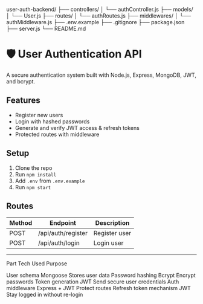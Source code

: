 user-auth-backend/
├── controllers/
│   └── authController.js
├── models/
│   └── User.js
├── routes/
│   └── authRoutes.js
├── middlewares/
│   └── authMiddleware.js
├── .env.example
├── .gitignore
├── package.json
├── server.js
└── README.md

# 🛡️ User Authentication API

A secure authentication system built with Node.js, Express, MongoDB, JWT, and bcrypt.

## Features

- Register new users
- Login with hashed passwords
- Generate and verify JWT access & refresh tokens
- Protected routes with middleware

## Setup

1. Clone the repo
2. Run `npm install`
3. Add `.env` from `.env.example`
4. Run `npm start`

## Routes

| Method | Endpoint         | Description     |
|--------|------------------|-----------------|
| POST   | /api/auth/register | Register user   |
| POST   | /api/auth/login    | Login user      |

---
Part	                    Tech Used	            Purpose

User schema	                Mongoose	            Stores user data
Password hashing	        Bcrypt	                Encrypt passwords
Token generation	        JWT	                    Send secure user credentials
Auth middleware	            Express + JWT	        Protect routes
Refresh token mechanism	    JWT	                    Stay logged in without re-login
